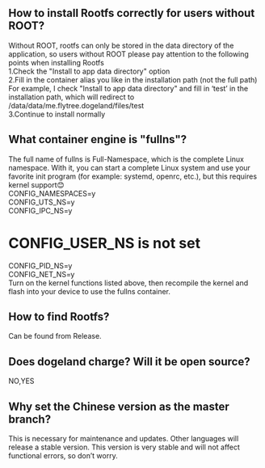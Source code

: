 ## How to install Rootfs correctly for users without ROOT?
Without ROOT, rootfs can only be stored in the data directory of the application, so users without ROOT please pay attention to the following points when installing Rootfs  
1.Check the "Install to app data directory" option  
2.Fill in the container alias you like in the installation path (not the full path)  
For example, I check "Install to app data directory" and fill in ‘test’ in the installation path, which will redirect to /data/data/me.flytree.dogeland/files/test  
3.Continue to install normally  
## What container engine is "fullns"?
The full name of fullns is Full-Namespace, which is the complete Linux namespace. With it, you can start a complete Linux system and use your favorite init program (for example: systemd, openrc, etc.), but this requires kernel support😊  
CONFIG_NAMESPACES=y  
CONFIG_UTS_NS=y  
CONFIG_IPC_NS=y  
# CONFIG_USER_NS is not set  
CONFIG_PID_NS=y  
CONFIG_NET_NS=y  
Turn on the kernel functions listed above, then recompile the kernel and flash into your device to use the fullns container.  
## How to find Rootfs?  
Can be found from Release.  
## Does dogeland charge?  Will it be open source?  
NO,YES  
## Why set the Chinese version as the master branch?  
This is necessary for maintenance and updates. Other languages ​​will release a stable version. This version is very stable and will not affect functional errors, so don’t worry.  